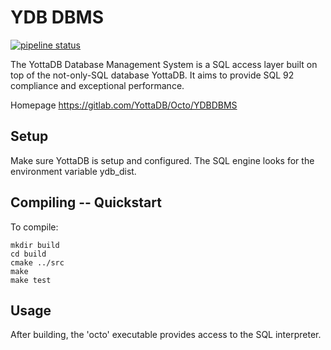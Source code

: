 # YDB DBMS

[![pipeline status](https://gitlab.com/YottaDB/Octo/YDBDBMS/badges/master/pipeline.svg)](https://gitlab.com/YottaDB/Octo/YDBDBMS/commits/master)


The YottaDB Database Management System is a SQL access layer built on top of the not-only-SQL database YottaDB.
It aims to provide SQL 92 compliance and exceptional performance.

Homepage https://gitlab.com/YottaDB/Octo/YDBDBMS

## Setup

Make sure YottaDB is setup and configured.
The SQL engine looks for the environment variable ydb_dist.

## Compiling -- Quickstart

To compile:

```
mkdir build
cd build
cmake ../src
make
make test
```

## Usage

After building, the 'octo' executable provides access to the SQL interpreter.
